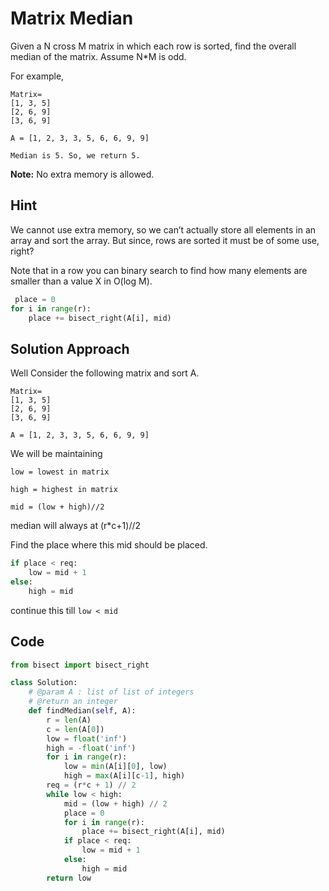 # Matrix Median

Given a N cross M matrix in which each row is sorted, find the overall median of the matrix. Assume N\*M is odd.

For example,

```
Matrix=
[1, 3, 5]
[2, 6, 9]
[3, 6, 9]

A = [1, 2, 3, 3, 5, 6, 6, 9, 9]

Median is 5. So, we return 5.
```

**Note:** No extra memory is allowed.

## Hint

We cannot use extra memory, so we can’t actually store all elements in an array and sort the array.
But since, rows are sorted it must be of some use, right?

Note that in a row you can binary search to find how many elements are smaller than a value X in O(log M).

```python
 place = 0
for i in range(r):
    place += bisect_right(A[i], mid)
```

## Solution Approach

Well Consider the following matrix and sort A.

```
Matrix=
[1, 3, 5]
[2, 6, 9]
[3, 6, 9]

A = [1, 2, 3, 3, 5, 6, 6, 9, 9]
```

We will be maintaining

`low = lowest in matrix`

`high = highest in matrix`

`mid = (low + high)//2`

median will always at (r\*c+1)//2

Find the place where this mid should be placed.

```python
if place < req:
    low = mid + 1
else:
    high = mid
```

continue this till `low < mid`

## Code

```python
from bisect import bisect_right

class Solution:
    # @param A : list of list of integers
    # @return an integer
    def findMedian(self, A):
        r = len(A)
        c = len(A[0])
        low = float('inf')
        high = -float('inf')
        for i in range(r):
            low = min(A[i][0], low)
            high = max(A[i][c-1], high)
        req = (r*c + 1) // 2
        while low < high:
            mid = (low + high) // 2
            place = 0
            for i in range(r):
                place += bisect_right(A[i], mid)
            if place < req:
                low = mid + 1
            else:
                high = mid
        return low
```
